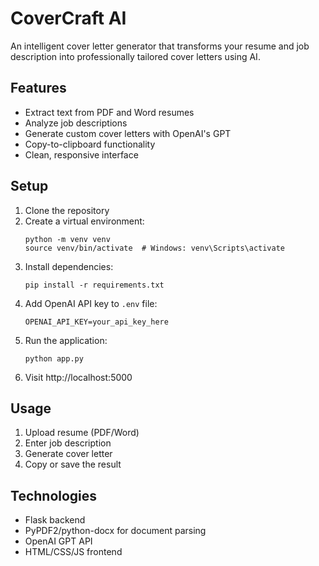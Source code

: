 # CoverCraft AI

An intelligent cover letter generator that transforms your resume and job description into professionally tailored cover letters using AI.

## Features

- Extract text from PDF and Word resumes
- Analyze job descriptions
- Generate custom cover letters with OpenAI's GPT
- Copy-to-clipboard functionality
- Clean, responsive interface

## Setup

1. Clone the repository
2. Create a virtual environment:
   ```
   python -m venv venv
   source venv/bin/activate  # Windows: venv\Scripts\activate
   ```
3. Install dependencies:
   ```
   pip install -r requirements.txt
   ```
4. Add OpenAI API key to `.env` file:
   ```
   OPENAI_API_KEY=your_api_key_here
   ```
5. Run the application:
   ```
   python app.py
   ```
6. Visit http://localhost:5000

## Usage

1. Upload resume (PDF/Word)
2. Enter job description
3. Generate cover letter
4. Copy or save the result

## Technologies

- Flask backend
- PyPDF2/python-docx for document parsing
- OpenAI GPT API
- HTML/CSS/JS frontend

